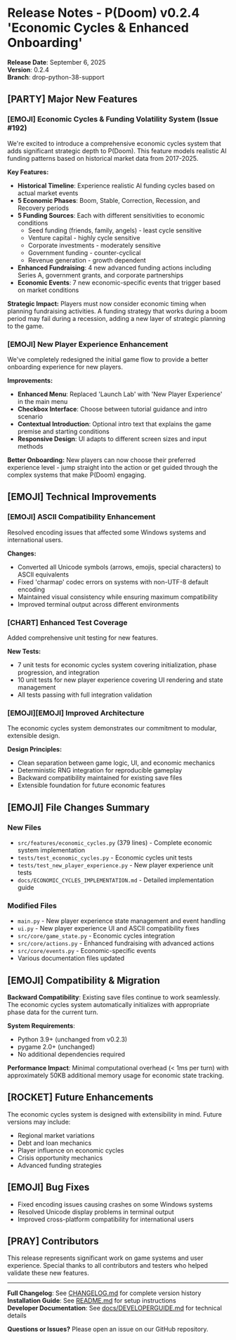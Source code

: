 # Release Notes - P(Doom) v0.2.4 'Economic Cycles & Enhanced Onboarding'

**Release Date**: September 6, 2025  
**Version**: 0.2.4  
**Branch**: drop-python-38-support  

## [PARTY] Major New Features

### [EMOJI] Economic Cycles & Funding Volatility System (Issue #192)

We're excited to introduce a comprehensive economic cycles system that adds significant strategic depth to P(Doom). This feature models realistic AI funding patterns based on historical market data from 2017-2025.

**Key Features:**
- **Historical Timeline**: Experience realistic AI funding cycles based on actual market events
- **5 Economic Phases**: Boom, Stable, Correction, Recession, and Recovery periods
- **5 Funding Sources**: Each with different sensitivities to economic conditions
  - Seed funding (friends, family, angels) - least cycle sensitive
  - Venture capital - highly cycle sensitive
  - Corporate investments - moderately sensitive
  - Government funding - counter-cyclical
  - Revenue generation - growth dependent
- **Enhanced Fundraising**: 4 new advanced funding actions including Series A, government grants, and corporate partnerships
- **Economic Events**: 7 new economic-specific events that trigger based on market conditions

**Strategic Impact:**
Players must now consider economic timing when planning fundraising activities. A funding strategy that works during a boom period may fail during a recession, adding a new layer of strategic planning to the game.

### [EMOJI] New Player Experience Enhancement

We've completely redesigned the initial game flow to provide a better onboarding experience for new players.

**Improvements:**
- **Enhanced Menu**: Replaced 'Launch Lab' with 'New Player Experience' in the main menu
- **Checkbox Interface**: Choose between tutorial guidance and intro scenario
- **Contextual Introduction**: Optional intro text that explains the game premise and starting conditions
- **Responsive Design**: UI adapts to different screen sizes and input methods

**Better Onboarding:**
New players can now choose their preferred experience level - jump straight into the action or get guided through the complex systems that make P(Doom) engaging.

## [EMOJI] Technical Improvements

### [EMOJI] ASCII Compatibility Enhancement

Resolved encoding issues that affected some Windows systems and international users.

**Changes:**
- Converted all Unicode symbols (arrows, emojis, special characters) to ASCII equivalents
- Fixed 'charmap' codec errors on systems with non-UTF-8 default encoding
- Maintained visual consistency while ensuring maximum compatibility
- Improved terminal output across different environments

### [CHART] Enhanced Test Coverage

Added comprehensive unit testing for new features.

**New Tests:**
- 7 unit tests for economic cycles system covering initialization, phase progression, and integration
- 10 unit tests for new player experience covering UI rendering and state management
- All tests passing with full integration validation

### [EMOJI][EMOJI] Improved Architecture

The economic cycles system demonstrates our commitment to modular, extensible design.

**Design Principles:**
- Clean separation between game logic, UI, and economic mechanics
- Deterministic RNG integration for reproducible gameplay
- Backward compatibility maintained for existing save files
- Extensible foundation for future economic features

## [EMOJI] File Changes Summary

### New Files
- `src/features/economic_cycles.py` (379 lines) - Complete economic system implementation
- `tests/test_economic_cycles.py` - Economic cycles unit tests  
- `tests/test_new_player_experience.py` - New player experience unit tests
- `docs/ECONOMIC_CYCLES_IMPLEMENTATION.md` - Detailed implementation guide

### Modified Files
- `main.py` - New player experience state management and event handling
- `ui.py` - New player experience UI and ASCII compatibility fixes
- `src/core/game_state.py` - Economic cycles integration
- `src/core/actions.py` - Enhanced fundraising with advanced actions
- `src/core/events.py` - Economic-specific events
- Various documentation files updated

## [EMOJI] Compatibility & Migration

**Backward Compatibility**: Existing save files continue to work seamlessly. The economic cycles system automatically initializes with appropriate phase data for the current turn.

**System Requirements**: 
- Python 3.9+ (unchanged from v0.2.3)
- pygame 2.0+ (unchanged)
- No additional dependencies required

**Performance Impact**: Minimal computational overhead (< 1ms per turn) with approximately 50KB additional memory usage for economic state tracking.

## [ROCKET] Future Enhancements

The economic cycles system is designed with extensibility in mind. Future versions may include:
- Regional market variations
- Debt and loan mechanics
- Player influence on economic cycles
- Crisis opportunity mechanics
- Advanced funding strategies

## [EMOJI] Bug Fixes

- Fixed encoding issues causing crashes on some Windows systems
- Resolved Unicode display problems in terminal output
- Improved cross-platform compatibility for international users

## [PRAY] Contributors

This release represents significant work on game systems and user experience. Special thanks to all contributors and testers who helped validate these new features.

---

**Full Changelog**: See [CHANGELOG.md](../CHANGELOG.md) for complete version history  
**Installation Guide**: See [README.md](../README.md) for setup instructions  
**Developer Documentation**: See [docs/DEVELOPERGUIDE.md](DEVELOPERGUIDE.md) for technical details  

**Questions or Issues?** Please open an issue on our GitHub repository.
